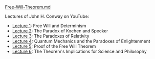 [Free-Will-Theorem.md](./Free-Will-Theorem.md)

Lectures of John H. Conway on YouTube:
  - [Lecture 1](https://www.youtube.com/watch?v=ftIllWczf5w): Free Will and Determinism
  - [Lecture 2](https://www.youtube.com/watch?v=LPa4nVL09D4): The Paradox of Kochen and Specker
  - [Lecture 3](https://www.youtube.com/watch?v=nT-Ra8sc6-0): The Paradoxes of Relativity
  - [Lecture 4](https://www.youtube.com/watch?v=Kf_BGNZG-Xw): Quantum Mechanics and the Paradoxes of Enlightenment
  - [Lecture 5](https://www.youtube.com/watch?v=8TVZDY2aN6s): Proof of the Free Will Theorem
  - [Lecture 6](https://www.youtube.com/watch?v=IgvkhgE1Cps): The Theorem's Implications for Science and Philosophy

